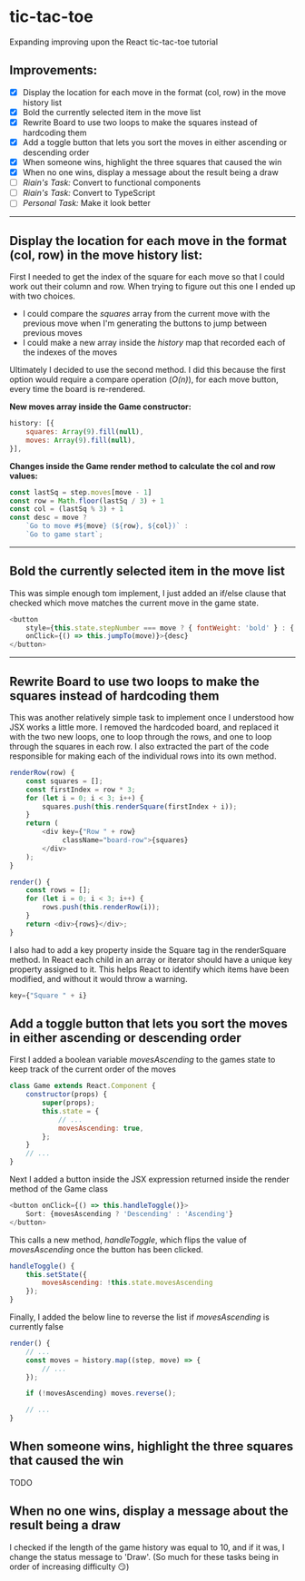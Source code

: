 # tic-tac-toe
Expanding improving upon the React tic-tac-toe tutorial 

## Improvements:
- [x] Display the location for each move in the format (col, row) in the move history list
- [x] Bold the currently selected item in the move list
- [x] Rewrite Board to use two loops to make the squares instead of hardcoding them
- [x] Add a toggle button that lets you sort the moves in either ascending or descending order
- [x] When someone wins, highlight the three squares that caused the win
- [x] When no one wins, display a message about the result being a draw
- [ ] *Riain's Task:* Convert to functional components
- [ ] *Riain's Task:* Convert to TypeScript
- [ ] *Personal Task:* Make it look better

***
## Display the location for each move in the format (col, row) in the move history list:
First I needed to get the index of the square for each move so that I could work out 
their column and row. When trying to figure out this one I ended up with two choices. 
- I could compare the *squares* array from the current move with the previous move when I'm generating the buttons to 
jump between previous moves 
- I could make a new array inside the *history* map that recorded each of the indexes of the moves

Ultimately I decided to use the second method. I did this because the first option would require a compare operation (*O(n)*),
for each move button, every time the board is re-rendered. 

**New moves array inside the Game constructor:**
```javascript
history: [{
    squares: Array(9).fill(null),
    moves: Array(9).fill(null),
}],
```
**Changes inside the Game render method to calculate the col and row values:**
```javascript
const lastSq = step.moves[move - 1]
const row = Math.floor(lastSq / 3) + 1
const col = (lastSq % 3) + 1
const desc = move ?
    `Go to move #${move} (${row}, ${col})` :
    `Go to game start`;
```  
***
## Bold the currently selected item in the move list
This was simple enough tom implement, I just added an if/else clause that checked which move matches the current move 
in the game state.  
```javascript
<button
    style={this.state.stepNumber === move ? { fontWeight: 'bold' } : { fontWeight: 'normal' }}
    onClick={() => this.jumpTo(move)}>{desc}
</button>
```
***
##  Rewrite Board to use two loops to make the squares instead of hardcoding them
This was another relatively simple task to implement once I understood how JSX works a little more. I removed the 
hardcoded board, and replaced it with the two new loops, one to loop through the rows, and one to loop through the 
squares in each row. I also extracted the part of the code responsible for making each of the individual rows into its 
own method.
```javascript
renderRow(row) {
    const squares = [];
    const firstIndex = row * 3;
    for (let i = 0; i < 3; i++) {
        squares.push(this.renderSquare(firstIndex + i));
    }
    return (
        <div key={"Row " + row}
             className="board-row">{squares}
        </div>
    );
}

render() {
    const rows = [];
    for (let i = 0; i < 3; i++) {
        rows.push(this.renderRow(i));
    }
    return <div>{rows}</div>;
}
```
I also had to add a key property inside the Square tag in the renderSquare method. In React each child in an array or iterator 
should have a unique key property assigned to it. This helps React to identify which items have been modified, and 
without it would throw a warning.
```javascript
key={"Square " + i}
```
## Add a toggle button that lets you sort the moves in either ascending or descending order
First I added a boolean variable *movesAscending* to the games state to keep track of the current order of the moves
```javascript
class Game extends React.Component {
    constructor(props) {
        super(props);
        this.state = {
            // ...
            movesAscending: true,
        };
    }
    // ...
}
```
Next I added a button inside the JSX expression returned inside the render method of the Game class
```javascript
<button onClick={() => this.handleToggle()}>
    Sort: {movesAscending ? 'Descending' : 'Ascending'}
</button>
```
This calls a new method, *handleToggle*, which flips the value of *movesAscending* once the button has been 
clicked.
```javascript
handleToggle() {
    this.setState({
        movesAscending: !this.state.movesAscending
    });
}
```
Finally, I added the below line to reverse the list if *movesAscending* is currently false 
```javascript
render() {
    // ...
    const moves = history.map((step, move) => {
        // ...
    });

    if (!movesAscending) moves.reverse();

    // ...
}
```
## When someone wins, highlight the three squares that caused the win
TODO
## When no one wins, display a message about the result being a draw
I checked if the length of the game history was equal to 10, and if it was, I change the status message to 'Draw'. 
(So much for these tasks being in order of increasing difficulty :smirk:)



